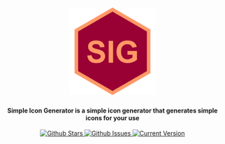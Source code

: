 <h1 align="center">
	<br>
	<a href="https://github.com/Prefinem/simple-icon-generator"><img src="https://raw.githubusercontent.com/prefinem/simple-icon-generator/master/public/assets/img/logo.png" alt="Simple icon Generator" width="200"></a>
	<br>
</h1>

<h4 align="center">Simple Icon Generator is a simple icon generator that generates simple icons for your use</h4>

<p align="center">
	<a href="https://github.com/Prefinem/simple-icon-generator/stargazers">
		<img src="https://img.shields.io/github/stars/Prefinem/simple-icon-generator.svg" alt="Github Stars">
	</a>
	<a href="https://github.com/Prefinem/simple-icon-generator/issues">
		<img src="https://img.shields.io/github/issues/Prefinem/simple-icon-generator.svg" alt="Github Issues">
	</a>
	<a href="https://github.com/Prefinem/simple-icon-generator">
		<img src="https://img.shields.io/badge/version-1.0.1-green.svg" alt="Current Version">
	</a>
</p>

<br>


